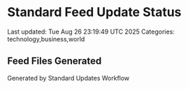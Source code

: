 # Standard Feed Update Status
Last updated: Tue Aug 26 23:19:49 UTC 2025
Categories: technology,business,world

## Feed Files Generated

Generated by Standard Updates Workflow
